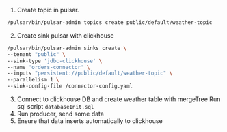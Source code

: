 1.  Create topic in pulsar.
```sh
/pulsar/bin/pulsar-admin topics create public/default/weather-topic
```
2. Create sink	pulsar with clickhouse
```sh
/pulsar/bin/pulsar-admin sinks create \
--tenant "public" \
--sink-type 'jdbc-clickhouse' \
--name 'orders-connector' \
--inputs "persistent://public/default/weather-topic" \
--parallelism 1 \
--sink-config-file /connector-config.yaml
```
 3. Connect to clickhouse DB and create weather table with mergeTree
Run sql script `databaseInit.sql`
4.  Run producer, send some data
5. Ensure that data inserts automatically to clickhouse